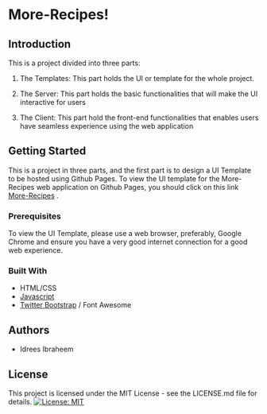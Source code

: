 # More-Recipes! 

## Introduction

This is a project divided into three parts:

1. The Templates:
    This part holds the UI or template for the whole project.

2. The Server:
    This part holds the basic functionalities that will make the UI interactive for users

3. The Client:
    This part hold the front-end functionalities that enables users have seamless experience using the web application


## Getting Started

This is a project in three parts, and the first part is to design a UI Template to be hosted using Github Pages.
To view the UI template for the More-Recipes web application on Github Pages, you should click on this link [More-Recipes](https://iidrees.github.io/More-Recipes/template/landing.html) .


### Prerequisites
To view the UI Template, please use a web browser, preferably, Google Chrome and ensure you have a very good internet connection for a good web experience.

### Built With

* HTML/CSS
* [Javascript](https://developer.mozilla.org/en-US/docs/Web/JavaScript)
* [Twitter Bootstrap](getbootstrap.com) / Font Awesome

## Authors

* Idrees Ibraheem

## License

This project is licensed under the MIT License - see the LICENSE.md file for details.
[![License: MIT](https://img.shields.io/badge/License-MIT-yellow.svg)](https://opensource.org/licenses/MIT)